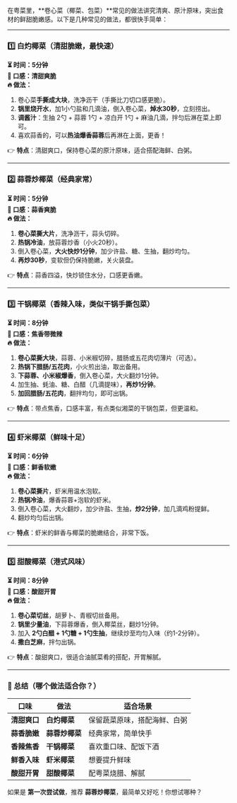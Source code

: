 在粤菜里，**卷心菜（椰菜、包菜）**常见的做法讲究清爽、原汁原味，突出食材的鲜甜脆嫩感。以下是几种常见的做法，都很快手简单：

---

### **1️⃣ 白灼椰菜（清甜脆嫩，最快速）**  
**⏳ 时间：5分钟**  
**🥬 口感：清甜爽脆**  
**🔥 做法：**  
1. 卷心菜**手撕成大块**，洗净沥干（手撕比刀切口感更脆）。  
2. **锅里烧开水**，加1小勺盐和几滴油，倒入卷心菜，**焯水30秒**，立刻捞出。  
3. **调酱汁**：生抽 2勺 + 蒜蓉 1勺 + 凉白开 1勺 + 麻油几滴，拌匀后淋在菜上即可。  
4. 喜欢蒜香的，可以**热油爆香蒜蓉**后再淋在上面，更香！  

👉 **特点**：清甜爽口，保持卷心菜的原汁原味，适合搭配海鲜、白粥。

---

### **2️⃣ 蒜蓉炒椰菜（经典家常）**  
**⏳ 时间：5分钟**  
**🥬 口感：蒜香爽脆**  
**🔥 做法：**  
1. **卷心菜撕大片**，洗净沥干，蒜头切碎。  
2. **热锅冷油**，放蒜蓉炒香（小火20秒）。  
3. 倒入卷心菜，**大火快炒1分钟**，加少许盐、糖、生抽，翻炒均匀。  
4. **再炒30秒**，变软但仍保持脆嫩，关火装盘。  

👉 **特点**：蒜香四溢，快炒锁住水分，口感更香嫩。

---

### **3️⃣ 干锅椰菜（香辣入味，类似干锅手撕包菜）**  
**⏳ 时间：8分钟**  
**🥬 口感：焦香带微辣**  
**🔥 做法：**  
1. **卷心菜撕大块**，蒜蓉、小米椒切碎，腊肠或五花肉切薄片（可选）。  
2. **热锅下腊肠/五花肉**，小火煎出油，取出备用。  
3. **下蒜蓉、小米椒爆香**，倒入卷心菜，大火翻炒1分钟。  
4. 加生抽、蚝油、糖、白醋（几滴提味），**再炒1分钟**。  
5. **加回腊肠/五花肉**，翻拌均匀，即可出锅。  

👉 **特点**：带点焦香，口感丰富，有点类似湘菜的干锅包菜，但更温和。

---

### **4️⃣ 虾米椰菜（鲜味十足）**  
**⏳ 时间：6分钟**  
**🥬 口感：鲜香软嫩**  
**🔥 做法：**  
1. **卷心菜撕片**，虾米用温水泡软。  
2. **热锅冷油**，爆香蒜蓉+泡软的虾米。  
3. 倒入卷心菜，大火翻炒，加少许盐、生抽，**炒2分钟**，加几滴鸡粉提鲜。  
4. 翻炒均匀后出锅。  

👉 **特点**：虾米的鲜香与椰菜的脆嫩结合，非常下饭。

---

### **5️⃣ 甜酸椰菜（港式风味）**  
**⏳ 时间：8分钟**  
**🥬 口感：酸甜开胃**  
**🔥 做法：**  
1. **卷心菜切丝**，胡萝卜、青椒切丝备用。  
2. **锅里少量油**，下蒜蓉爆香，倒入椰菜丝，翻炒1分钟。  
3. 加入 **2勺白醋 + 1勺糖 + 1勺生抽**，继续炒至均匀入味（约1-2分钟）。  
4. **撒白芝麻**，拌匀出锅。  

👉 **特点**：酸甜爽口，很适合油腻菜肴的搭配，开胃解腻。

---

### **📌 总结（哪个做法适合你？）**
| 口味 | 做法 | 适合场景 |
|------|------|------|
| **清甜爽口** | **白灼椰菜** | 保留蔬菜原味，搭配海鲜、白粥 |
| **蒜香脆嫩** | **蒜蓉炒椰菜** | 经典家常，简单快手 |
| **香辣焦香** | **干锅椰菜** | 喜欢重口味、配饭下酒 |
| **鲜香入味** | **虾米椰菜** | 想要提升鲜味 |
| **酸甜开胃** | **甜酸椰菜** | 配粤菜烧腊、解腻 |

如果是 **第一次尝试做**，推荐 **蒜蓉炒椰菜**，最简单又好吃！你想试哪种？
